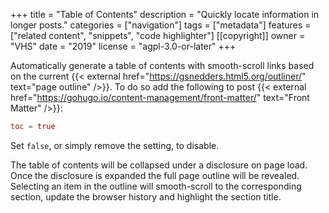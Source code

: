 +++
title = "Table of Contents"
description = "Quickly locate information in longer posts."
categories = ["navigation"]
tags = ["metadata"]
features = ["related content", "snippets", "code highlighter"]
[[copyright]]
  owner = "VHS"
  date = "2019"
  license = "agpl-3.0-or-later"
+++

Automatically generate a table of contents with smooth-scroll links based on the current {{< external href="https://gsnedders.html5.org/outliner/" text="page outline" />}}. To do so add the following to post {{< external href="https://gohugo.io/content-management/front-matter/" text="Front Matter" />}}:

```toml
toc = true
```

Set `false`, or simply remove the setting, to disable.

The table of contents will be collapsed under a disclosure on page load. Once the disclosure is expanded the full page outline will be revealed. Selecting an item in the outline will smooth-scroll to the corresponding section, update the browser history and highlight the section title.
